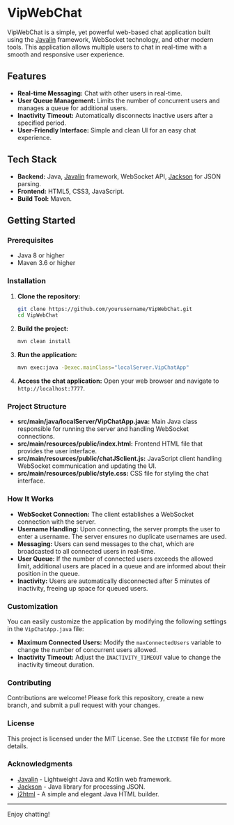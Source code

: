 
# VipWebChat

VipWebChat is a simple, yet powerful web-based chat application built using the [Javalin](https://javalin.io/) framework, WebSocket technology, and other modern tools. This application allows multiple users to chat in real-time with a smooth and responsive user experience.

## Features

- **Real-time Messaging:** Chat with other users in real-time.
- **User Queue Management:** Limits the number of concurrent users and manages a queue for additional users.
- **Inactivity Timeout:** Automatically disconnects inactive users after a specified period.
- **User-Friendly Interface:** Simple and clean UI for an easy chat experience.

## Tech Stack

- **Backend:** Java, [Javalin](https://javalin.io/) framework, WebSocket API, [Jackson](https://github.com/FasterXML/jackson) for JSON parsing.
- **Frontend:** HTML5, CSS3, JavaScript.
- **Build Tool:** Maven.

## Getting Started

### Prerequisites

- Java 8 or higher
- Maven 3.6 or higher

### Installation

1. **Clone the repository:**
   ```bash
   git clone https://github.com/yourusername/VipWebChat.git
   cd VipWebChat
   ```

2. **Build the project:**
   ```bash
   mvn clean install
   ```

3. **Run the application:**
   ```bash
   mvn exec:java -Dexec.mainClass="localServer.VipChatApp"
   ```

4. **Access the chat application:**
   Open your web browser and navigate to `http://localhost:7777`.

### Project Structure

- **src/main/java/localServer/VipChatApp.java:** Main Java class responsible for running the server and handling WebSocket connections.
- **src/main/resources/public/index.html:** Frontend HTML file that provides the user interface.
- **src/main/resources/public/chatJSclient.js:** JavaScript client handling WebSocket communication and updating the UI.
- **src/main/resources/public/style.css:** CSS file for styling the chat interface.

### How It Works

- **WebSocket Connection:** The client establishes a WebSocket connection with the server.
- **Username Handling:** Upon connecting, the server prompts the user to enter a username. The server ensures no duplicate usernames are used.
- **Messaging:** Users can send messages to the chat, which are broadcasted to all connected users in real-time.
- **User Queue:** If the number of connected users exceeds the allowed limit, additional users are placed in a queue and are informed about their position in the queue.
- **Inactivity:** Users are automatically disconnected after 5 minutes of inactivity, freeing up space for queued users.

### Customization

You can easily customize the application by modifying the following settings in the `VipChatApp.java` file:

- **Maximum Connected Users:** Modify the `maxConnectedUsers` variable to change the number of concurrent users allowed.
- **Inactivity Timeout:** Adjust the `INACTIVITY_TIMEOUT` value to change the inactivity timeout duration.

### Contributing

Contributions are welcome! Please fork this repository, create a new branch, and submit a pull request with your changes.

### License

This project is licensed under the MIT License. See the `LICENSE` file for more details.

### Acknowledgments

- [Javalin](https://javalin.io/) - Lightweight Java and Kotlin web framework.
- [Jackson](https://github.com/FasterXML/jackson) - Java library for processing JSON.
- [j2html](https://j2html.com/) - A simple and elegant Java HTML builder.

---

Enjoy chatting!
